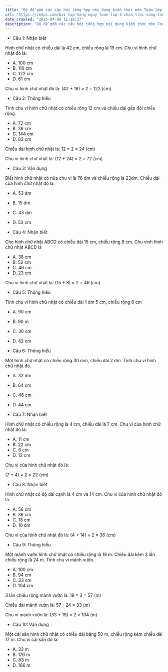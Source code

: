 ```yaml
---
title: "Bộ đề gồm các câu hỏi tổng hợp nội dung kiến thức môn Toán lớp 3 đã học ở Tuần 25 trong chương trình Toán lớp 3 Tập 2  sách Chân trời sáng tạo, giúp các em ôn tập và luyện giải các dạng bài tập Toán lớp 3. Mời các em cùng luyện tập."
url: "https://vndoc.com/bai-tap-hang-ngay-toan-lop-3-chan-troi-sang-tao-tuan-25-thu-3-338072"
date_crawled: "2025-04-09 11:19:37"
description: "Bộ đề gồm các câu hỏi tổng hợp nội dung kiến thức môn Toán lớp 3 đã học ở Tuần 25 trong chương trình Toán lớp 3 Tập 2  sách Chân trời sáng tạo, giúp các em ôn tập và luyện giải các dạng bài tập Toán lớp 3. Mời các em cùng luyện tập."
---
```


* Câu 1:  Nhận biết

Hình chữ nhật có chiều dài là 42 cm, chiều rộng là 19 cm. Chu vi hình chữ nhật đó là:

  * A. 100 cm 
  * B. 110 cm 
  * C. 122 cm 
  * D. 61 cm 



Chu vi hình chữ nhật đó là: (42 + 19) × 2 = 122 (cm)

* Câu 2:  Thông hiểu

Tính chu vi hình chữ nhật có chiều rộng 12 cm và chiều dài gấp đôi chiều rộng.

  * A. 72 cm 
  * B. 36 cm 
  * C. 144 cm 
  * D. 82 cm 



Chiều dài hình chữ nhật là: 12 × 2 = 24 (cm)

Chu vi hình chữ nhật là: (12 + 24) × 2 = 72 (cm)

* Câu 3:  Vận dụng

Biết hình chữ nhật có nửa chu vi là 76 dm và chiều rộng là 23dm. Chiều dài của hình chữ nhật đó là:

  * A. 53 dm 
  * B. 15 dm 
  * C. 43 dm 
  * D. 53 cm 



* Câu 4:  Nhận biết

Cho hình chữ nhật ABCD có chiều dài 15 cm, chiều rộng 8 cm. Chu vình hình chữ nhật ABCD là

  * A. 38 cm 
  * B. 52 cm 
  * C. 46 cm 
  * D. 23 cm 



Chu vi hình chữ nhật là: (15 + 8) × 2 = 46 (cm)

* Câu 5:  Thông hiểu

Tính chu vi hình chữ nhật có chiều dài 1 dm 5 cm, chiều rộng 6 cm

  * A. 90 cm 
  * B. 90 m 
  * C. 36 cm 
  * D. 42 cm 



* Câu 6:  Thông hiểu

Một hình chữ nhật có chiều rộng 30 mm, chiều dài 2 dm. Tính chu vi hình chữ nhật đó.

  * A. 32 dm 
  * B. 64 cm 
  * C. 46 cm 
  * D. 44 cm 



* Câu 7:  Nhận biết

Hình chữ nhật có chiều rộng là 4 cm, chiều dài là 7 cm. Chu vi của hinh chữ nhật đó là:

  * A. 11 cm 
  * B. 22 cm 
  * C. 6 cm 
  * D. 12 cm 



Chu vi của hình chữ nhật đó là:

(7 + 4) × 2 = 22 (cm)

* Câu 8:  Nhận biết

Hình chữ nhật có độ dài cạnh là 4 cm và 14 cm. Chu vi của hình chữ nhật đó là:

  * A. 56 cm 
  * B. 36 cm 
  * C. 18 cm 
  * D. 10 cm 



Chu vi của hình chữ nhật đó là: (4 + 14) × 2 = 36 (cm)

* Câu 9:  Thông hiểu

Một mảnh vườn hình chữ nhật có chiều rộng là 19 m. Chiều dài kém 3 lần chiều rộng là 24 m. Tính chu vi mảnh vườn.

  * A. 100 cm 
  * B. 94 cm 
  * C. 33 cm 
  * D. 104 cm 



3 lần chiều rộng mảnh vườn là: 19 × 3 = 57 (m)

Chiều dài mảnh vườn là: 57 - 24 = 33 (m)

Chu vi mảnh vườn là: (33 + 19) × 2 = 104 (m)

* Câu 10:  Vận dụng

Một cái sân hình chữ nhật có chiều dài bằng 50 m, chiều rộng kém chiều dài 17 m. Chu vi cái sân đó là:

  * A. 33 m 
  * B. 176 m 
  * C. 83 m 
  * D. 166 m 


